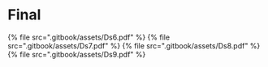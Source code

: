 # Final

<!--Index-->

{% file src=".gitbook/assets/Ds6.pdf" %}
{% file src=".gitbook/assets/Ds7.pdf" %}
{% file src=".gitbook/assets/Ds8.pdf" %}
{% file src=".gitbook/assets/Ds9.pdf" %}

<!--Index-->
